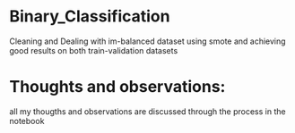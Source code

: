 # Binary_Classification
Cleaning and Dealing with im-balanced dataset using smote and achieving good results on both train-validation datasets
# Thoughts and observations:
all my thougths and observations are discussed through the process in the notebook

